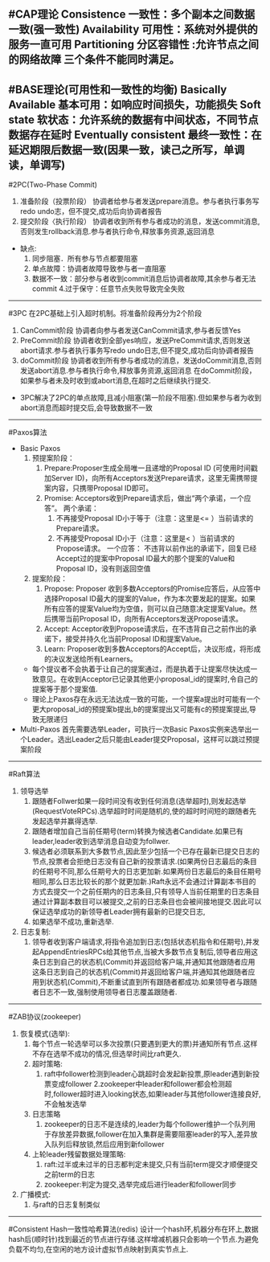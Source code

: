 #CAP理论
Consistence 一致性：多个副本之间数据一致(强一致性)
Availability 可用性：系统对外提供的服务一直可用
Partitioning 分区容错性 :允许节点之间的网络故障
三个条件不能同时满足。
---
#BASE理论(可用性和一致性的均衡)
Basically Available 基本可用：如响应时间损失，功能损失
Soft state 软状态：允许系统的数据有中间状态，不同节点数据存在延时
Eventually consistent 最终一致性：在延迟期限后数据一致(因果一致，读己之所写，单调读，单调写)
---
#2PC(Two-Phase Commit)
1. 准备阶段（投票阶段）
协调者给参与者发送prepare消息。参与者执行事务写redo undo志，但不提交,成功后向协调者报告
2. 提交阶段〈执行阶段）
协调者收到所有参与者成功的消息，发送commit消息,否则发生rollback消息.参与者执行命令,释放事务资源,返回消息
* 缺点:
    1. 同步阻塞．所有参与节点都要阻塞
    2. 单点故障：协调者故障导致参与者一直阻塞
    3. 数据不一致：部分参与者收到commit消息后协调者故障,其余参与者无法commit
    4.过于保守：任意节点失败导致完全失败
---
#3PC
在2PC基础上引入超时机制。将准备阶段再分为2个阶段
1. CanCommit阶段
协调者向参与者发送CanCommit请求,参与者反馈Yes
2. PreCommit阶段
协调者收到全部yes响应，发送PreCommit请求,否则发送abort请求.参与者执行事务写redo undo日志,但不提交,成功后向协调者报告
3. doCommit阶段
协调者收到所有参与者成功的消息，发送doCommit消息,否则发送abort消息.参与者执行命令,释放事务资源,返回消息
在doCommit阶段，如果参与者未及时收到或abort消息,在超时之后继续执行提交.
* 3PC解决了2PC的单点故障,且减小阻塞(第一阶段不阻塞).但如果参与者为收到abort消息而超时提交后,会导致数据不一致
---
#Paxos算法
* Basic Paxos
	1. 预提案阶段：
		1. Prepare:Proposer生成全局唯一且递增的Proposal ID (可使用时间戳加Server ID)，向所有Acceptors发送Prepare请求，这里无需携带提案内容，只携带Proposal ID即可。
		2. Promise: Acceptors收到Prepare请求后，做出“两个承诺，一个应答”。
			两个承诺：
			1. 不再接受Proposal ID小于等于（注意：这里是<= ）当前请求的Prepare请求。
			2. 不再接受Proposal ID小于（注意：这里是< ）当前请求的Propose请求。
			一个应答：
			不违背以前作出的承诺下，回复已经Accept过的提案中Proposal ID最大的那个提案的Value和Proposal ID，没有则返回空值
	2. 提案阶段：
		1. Propose: Proposer 收到多数Acceptors的Promise应答后，从应答中选择Proposal ID最大的提案的Value，作为本次要发起的提案。如果所有应答的提案Value均为空值，则可以自己随意决定提案Value。然后携带当前Proposal ID，向所有Acceptors发送Propose请求。
		2. Accept: Acceptor收到Propose请求后，在不违背自己之前作出的承诺下，接受并持久化当前Proposal ID和提案Value。
		3. Learn: Proposer收到多数Acceptors的Accept后，决议形成，将形成的决议发送给所有Learners。
	* 每个提议者不会执着于让自己的提案通过，而是执着于让提案尽快达成一致意见。在收到Acceptor已记录其他更小proposal_id的提案时,令自己的提案等于那个提案值.
	* 理论上Paxos存在永远无法达成一致的可能，一个提案a提出时可能有一个更大proposal_id的预提案b提出,b的提案提出又可能有c的预提案提出,导致无限递归
* Multi-Paxos
首先需要选举Leader，可执行一次Basic Paxos实例来选举出一个Leader。选出Leader之后只能由Leader提交Proposal，这样可以跳过预提案阶段
---
#Raft算法
1. 领导选举
	1. 跟随者Follwer如果一段时间没有收到任何消息(选举超时),则发起选举(RequestVoteRPCs).选举超时时间是随机的,使的超时时间短的跟随者先发起选举并赢得选举.
	2. 跟随者增加自己当前任期号(term)转换为候选者Candidate.如果已有leader,leader收到选举消息自动变为follwer.
	3. 候选者必须联系到大多数节点,因此至少包括一个已存在最新已提交日志的节点,投票者会拒绝日志没有自己新的投票请求.(如果两份日志最后的条目的任期号不同,那么任期号大的日志更加新.如果两份日志最后的条目任期号相同,那么日志比较长的那个就更加新.)Raft永远不会通过计算副本书目的方式去提交一个之前任期内的日志条目,只有领导人当前任期里的日志条目通过计算副本数目可以被提交,之前的日志条目也会被间接地提交.因此可以保证选举成功的新领导者Leader拥有最新的已提交日志,
	4. 如果选举不成功,重新选举.
2. 日志复制:
	1. 领导者收到客户端请求,将指令追加到日志(包括状态机指令和任期号),并发起AppendEntriesRPCs给其他节点,当被大多数节点复制后,领导者应用这条日志到自己的状态机(Commit)并返回给客户端,并通知其他跟随者应用这条日志到自己的状态机(Commit)并返回给客户端,并通知其他跟随者应用到状态机(Commit),不断重试直到所有跟随者都成功.如果领导者与跟随者日志不一致,强制使用领导者日志覆盖跟随者.
---
#ZAB协议(zookeeper)
1. 恢复模式(选举):
	1. 每个节点一轮选举可以多次投票(只要遇到更大的票)并通知所有节点.这样 不存在选举不成功的情况,但选举时间比raft更久.
	2. 超时策略:
		1. raft中follower检测到leader心跳超时会发起新投票,原leader遇到新投票变成follower
		2.zookeeper中leader和follower都会检测超时,follower超时进入looking状态,如果leader与其他follower连接良好,不会触发选举
	3. 日志策略
		1. zookeeper的日志不是连续的,leader为每个follower维护一个队列用于存放差异数据,follower在加入集群是需要阻塞leader的写入,差异放入队列后释放锁,然后应用到新follower
	4. 上轮leader残留数据处理策略:
		1. raft:过半或未过半的日志都判定未提交,只有当前term提交才顺便提交之前term的日志
		2. zookeeper:判定为提交,选举完成后进行leader和follower同步
2. 广播模式:
	1. 与raft的日志复制类似
---
#Consistent Hash一致性哈希算法(redis)
设计一个hash环,机器分布在环上,数据hash后(顺时针)找到最近的节点进行存储.这样增减机器只会影响一个节点.为避免负载不均匀,在空闲的地方设计虚拟节点映射到真实节点上.